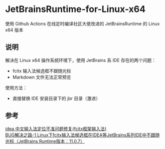 # JetBrainsRuntime-for-Linux-x64  
使用 Github Actions 在线定时编译社区大佬改进的 JetBrainsRuntime 的 Linux x64 版本  

## 说明  
解决在 Linux x64 操作系统环境下，使用 JetBrains 系 IDE 存在的两个问题： 
  - fcitx 输入法候选框不跟随光标  
  - Markdown 文件无法正常预览  

使用方法：  
  - 直接替换 IDE 安装目录下的 jbr 目录（激进）  

## 参考  
[idea 中文输入法定位不准问题修复(fcitx框架输入法)](https://blog.csdn.net/u011166277/article/details/106287587)  
[BUG解决之路-1 Linux下fcitx输入法候选框在IDEA等JetBrains系列IDE中不跟随光标（JetBrains Runtime版本：11.0.7）](https://blog.csdn.net/qq_41859728/article/details/109187748)  